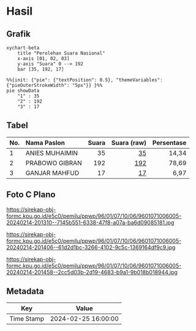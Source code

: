 # Hasil

## Grafik

```mermaid
xychart-beta
    title "Perolehan Suara Nasional"
    x-axis [01, 02, 03]
    y-axis "Suara" 0 --> 192
    bar [35, 192, 17]
```

```mermaid
%%{init: {"pie": {"textPosition": 0.5}, "themeVariables": {"pieOuterStrokeWidth": "5px"}} }%%
pie showData
    "1" : 35
    "2" : 192
    "3" : 17
```

## Tabel

| No. | Nama Paslon    | Suara | Suara (raw) | Persentase |
|:--- |:-------------- | -----:| -----------:| ----------:|
| 1   | ANIES MUHAIMIN | 35    | [35][p-1]   | 14,34      |
| 2   | PRABOWO GIBRAN | 192   | [192][p-2]  | 78,69      |
| 3   | GANJAR MAHFUD  | 17    | [17][p-3]   | 6,97       |


[p-1]: https://github.com/gigit-pemilu/pemilu-2024/blob/main/pilpres/hitung-suara/sub/96-papua-barat-daya/sub/01-sorong/sub/07-aimas/sub/1006-mariat-pantai/sub/005-tps/sub/paslon-1.txt
[p-2]: https://github.com/gigit-pemilu/pemilu-2024/blob/main/pilpres/hitung-suara/sub/96-papua-barat-daya/sub/01-sorong/sub/07-aimas/sub/1006-mariat-pantai/sub/005-tps/sub/paslon-2.txt
[p-3]: https://github.com/gigit-pemilu/pemilu-2024/blob/main/pilpres/hitung-suara/sub/96-papua-barat-daya/sub/01-sorong/sub/07-aimas/sub/1006-mariat-pantai/sub/005-tps/sub/paslon-3.txt

## Foto C Plano

https://sirekap-obj-formc.kpu.go.id/e5c0/pemilu/ppwp/96/01/07/10/06/9601071006005-20240214-201310--7145b551-6338-47f8-a07a-ba6d09085181.jpg

https://sirekap-obj-formc.kpu.go.id/e5c0/pemilu/ppwp/96/01/07/10/06/9601071006005-20240214-201406--61d2d1bc-3266-4102-9c5c-1369164df9c9.jpg

https://sirekap-obj-formc.kpu.go.id/e5c0/pemilu/ppwp/96/01/07/10/06/9601071006005-20240214-201458--2cc5d03b-2d19-4683-b9a1-9b018b018944.jpg


## Metadata

| Key        | Value               |
| ---------- | ------------------- |
| Time Stamp | 2024-02-25 16:00:00 |



